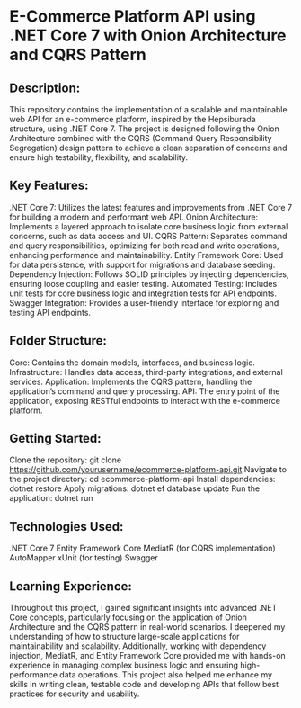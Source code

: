 # E-Commerce Platform API using .NET Core 7 with Onion Architecture and CQRS Pattern
## Description:

This repository contains the implementation of a scalable and maintainable web API for an e-commerce platform, inspired by the Hepsiburada structure, using .NET Core 7. The project is designed following the Onion Architecture combined with the CQRS (Command Query Responsibility Segregation) design pattern to achieve a clean separation of concerns and ensure high testability, flexibility, and scalability.

## Key Features:

.NET Core 7: Utilizes the latest features and improvements from .NET Core 7 for building a modern and performant web API.
Onion Architecture: Implements a layered approach to isolate core business logic from external concerns, such as data access and UI.
CQRS Pattern: Separates command and query responsibilities, optimizing for both read and write operations, enhancing performance and maintainability.
Entity Framework Core: Used for data persistence, with support for migrations and database seeding.
Dependency Injection: Follows SOLID principles by injecting dependencies, ensuring loose coupling and easier testing.
Automated Testing: Includes unit tests for core business logic and integration tests for API endpoints.
Swagger Integration: Provides a user-friendly interface for exploring and testing API endpoints.

## Folder Structure:

Core: Contains the domain models, interfaces, and business logic.
Infrastructure: Handles data access, third-party integrations, and external services.
Application: Implements the CQRS pattern, handling the application’s command and query processing.
API: The entry point of the application, exposing RESTful endpoints to interact with the e-commerce platform.

## Getting Started:

Clone the repository: git clone https://github.com/yourusername/ecommerce-platform-api.git
Navigate to the project directory: cd ecommerce-platform-api
Install dependencies: dotnet restore
Apply migrations: dotnet ef database update
Run the application: dotnet run
## Technologies Used:

.NET Core 7
Entity Framework Core
MediatR (for CQRS implementation)
AutoMapper
xUnit (for testing)
Swagger

## Learning Experience: 
Throughout this project, I gained significant insights into advanced .NET Core concepts, particularly focusing on the application of Onion Architecture and the CQRS pattern in real-world scenarios. I deepened my understanding of how to structure large-scale applications for maintainability and scalability. Additionally, working with dependency injection, MediatR, and Entity Framework Core provided me with hands-on experience in managing complex business logic and ensuring high-performance data operations. This project also helped me enhance my skills in writing clean, testable code and developing APIs that follow best practices for security and usability.
